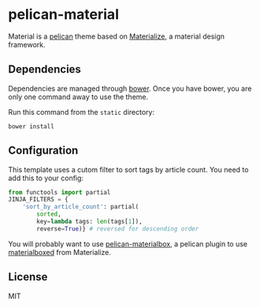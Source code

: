 # pelican-material

Material is a [pelican](http://blog.getpelican.com/) theme based on [Materialize](http://materializecss.com/), a material design framework.

## Dependencies

Dependencies are managed through [bower](http://bower.io/).
Once you have bower, you are only one command away to use the theme.

Run this command from the `static` directory:

    bower install

## Configuration

This template uses a cutom filter to sort tags by article count. You need to add this to your config:

```python
from functools import partial
JINJA_FILTERS = {
    'sort_by_article_count': partial(
        sorted,
        key=lambda tags: len(tags[1]),
        reverse=True)} # reversed for descending order
```

You will probably want to use [pelican-materialbox](https://github.com/greizgh/pelican-materialbox), a pelican plugin to use [materialboxed](http://materializecss.com/media.html#materialbox) from Materialize.

## License

MIT
